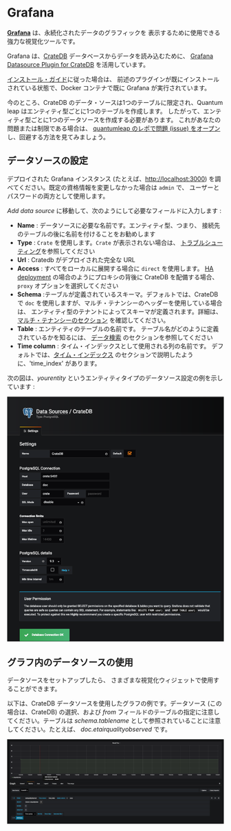 # Grafana

[**Grafana**](https://grafana.com/) は、永続化されたデータのグラフィックを
表示するために使用できる強力な視覚化ツールです。

Grafana は、[CrateDB](./crate.md) データベースからデータを読み込むために、
[Grafana Datasource Plugin for CrateDB](https://grafana.com/plugins/crate-datasource)
を活用しています。

[インストール・ガイド](./index.md)に従った場合は、
前述のプラグインが既にインストールされている状態で、Docker コンテナで既に
Grafana が実行されています。

今のところ、CrateDB のデータ・ソースは1つのテーブルに限定され、Quantum leap
はエンティティ型ごとに1つのテーブルを作成します。
したがって、エンティティ型ごとに1つのデータソースを作成する必要があります。
これがあなたの問題または制限である場合は、
[quantumleap のレポで問題 (issue) をオープン](https://github.com/smartsdk/ngsi-timeseries-api/issues)
し、回避する方法を見てみましょう。

## データソースの設定

デプロイされた Grafana インスタンス (たとえば、[http://localhost:3000](http://localhost:3000))
を調べてください。既定の資格情報を変更しなかった場合は `admin` で、
ユーザーとパスワードの両方として使用します。

*Add data source* に移動して、次のようにして必要なフィールドに入力します :

- **Name** : データソースに必要な名前です。エンティティ型、つまり、
  接続先のテーブルの後に名前を付けることをお勧めします
- **Type** : `Crate` を使用します。`Crate` が表示されない場合は、
  [トラブルシューティング](../user/troubleshooting.md)を参照してください
- **Url** : Cratedb がデプロイされた完全な URL
- **Access** : すべてをローカルに展開する場合に `direct` を使用します。
  [HA deployment](./index.md) の場合のようにプロキシの背後に CrateDB
  を配備する場合、`proxy` オプションを選択してください
- **Schema** :テーブルが定義されているスキーマ。デフォルトでは、CrateDB で
  `doc` を使用しますが、マルチ・テナンシーのヘッダーを使用している場合は、
  エンティティ型のテナントによってスキーマが定義されます。詳細は、
  [マルチ・テナンシーのセクション](../user/index.md#multi-tenancy)
  を確認してください。
- **Table** : エンティティのテーブルの名前です。
  テーブル名がどのように定義されているかを知るには、
  [データ検索](../user/index.md) のセクションを参照してください
- **Time column** : タイム・インデックスとして使用される列の名前です。
  デフォルトでは、[タイム・インデックス](../user/index.md)
  のセクションで説明したように、'time_index' があります。

次の図は、*yourentity*
というエンティティタイプのデータソース設定の例を示しています :

![alt text](../../manuals/rsrc/postgres_datasource.png "Configuring the DataSource")

## グラフ内のデータソースの使用

データソースをセットアップしたら、
さまざまな視覚化ウィジェットで使用することができます。

以下は、CrateDB データソースを使用したグラフの例です。データソース
(この場合は、CrateDB) の選択、および *from*
フィールドのテーブルの指定に注意してください。テーブルは *schema.tablename*
として参照されていることに注意してください。たとえば、
*doc.etairqualityobserved* です。

![alt text](../../manuals/rsrc/graph_example.png "Using the DataSource in your Graph")
